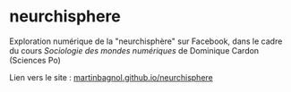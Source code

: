 # neurchisphere

Exploration numérique de la "neurchisphère" sur Facebook, dans le cadre du cours <i>Sociologie des mondes numériques</i> de Dominique Cardon (Sciences Po)

Lien vers le site : <a href="https://martinbagnol.github.io/neurchisphere">martinbagnol.github.io/neurchisphere</a>

